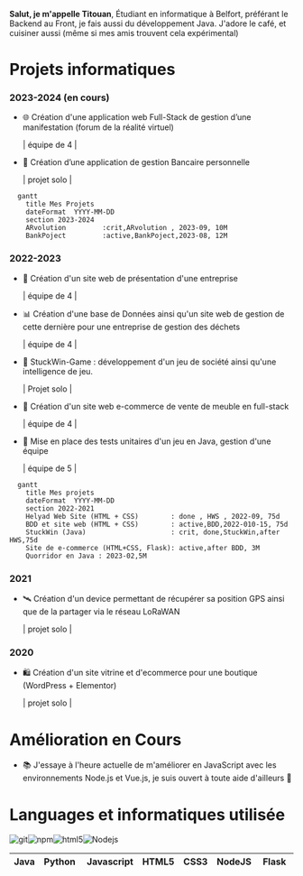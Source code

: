 **Salut, je m'appelle Titouan**, Étudiant en informatique à Belfort, préférant le Backend au Front, je fais aussi du développement Java.
J'adore le café, et cuisiner aussi (même si mes amis trouvent cela expérimental)

# Projets informatiques 

### 2023-2024 (en cours) 
- 🌐 Création d'une application web Full-Stack de gestion d’une manifestation (forum de la réalité virtuel)

  | équipe de 4 |

- 💼 Création d’une application de gestion Bancaire personnelle
  
  | projet solo |
```mermaid
  gantt
    title Mes Projets
    dateFormat  YYYY-MM-DD
    section 2023-2024
    ARvolution         :crit,ARvolution , 2023-09, 10M
    BankPoject         :active,BankPoject,2023-08, 12M
```


### 2022-2023
- 🏢 Création d'un site web de présentation d'une entreprise

  | équipe de 4 |
- 📊 Création d'une base de Données ainsi qu'un site web de gestion de cette dernière pour une entreprise de gestion des déchets

  | équipe de 4 |
- 🎲 StuckWin-Game : développement d'un jeu de société ainsi qu'une intelligence de jeu. 

  | Projet solo |
- 🛒 Création d'un site web e-commerce de vente de meuble en full-stack

  | équipe de 4 |
  
- 🧪 Mise en place des tests unitaires d'un jeu en Java, gestion d'une équipe

  | équipe de 5 |
```mermaid
  gantt
    title Mes projets 
    dateFormat  YYYY-MM-DD
    section 2022-2021
    Helyad Web Site (HTML + CSS)        : done , HWS , 2022-09, 75d
    BDD et site web (HTML + CSS)        : active,BDD,2022-010-15, 75d
    StuckWin (Java)                     : crit, done,StuckWin,after HWS,75d
    Site de e-commerce (HTML+CSS, Flask): active,after BDD, 3M
    Quorridor en Java : 2023-02,5M
```
### 2021
- 🛰️ Création d'un device permettant de récupérer sa position GPS ainsi que de la partager via le réseau LoRaWAN

  | projet solo |

### 2020
- 🛍️ Création d'un site vitrine et d'ecommerce pour une boutique (WordPress + Elementor)

  | projet solo |


# Amélioration en Cours
- 📚 J'essaye à l'heure actuelle de m'améliorer en JavaScript avec les environnements Node.js et Vue.js, je suis ouvert à toute aide d'ailleurs 🤩

# Languages et informatiques utilisée

<img alt="git" src="https://img.shields.io/badge/-Git-F05032?style=flat-square&logo=git&logoColor=white" /><img alt="npm" src="https://img.shields.io/badge/-NPM-CB3837?style=flat-square&logo=npm&logoColor=white" /><img alt="html5" src="https://img.shields.io/badge/-HTML5-E34F26?style=flat-square&logo=html5&logoColor=white" /><img alt="Nodejs" src="https://img.shields.io/badge/-Nodejs-43853d?style=flat-square&logo=Node.js&logoColor=white" />







| Java | Python | Javascript | HTML5 | CSS3 | NodeJS | Flask | VueJS| BootStrap |
|------|--------|--|------------|------|-----|--------|--|--|


<!---
ttherezien/ttherezien is a ✨ special ✨ repository because its `README.md` (this file) appears on your GitHub profile.
You can click the Preview link to take a look at your changes.
--->
